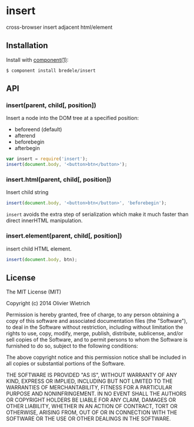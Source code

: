 
# insert

  cross-browser insert adjacent html/element

## Installation

  Install with [component(1)](http://component.io):

    $ component install bredele/insert

## API

### insert(parent, child[, position])

  Insert a node into the DOM tree at a specified position:
  - beforeend (default)
  - afterend
  - beforebegin
  - afterbegin


```js
var insert = require('insert');
insert(document.body, '<button>btn</button>');
```

### insert.html(parent, child[, position])

  Insert child string

```js
insert(document.body, '<button>btn</button>', 'beforebegin');
```

  `insert` avoids the extra step of serialization which make it much faster than direct innerHTML manipulation.

### insert.element(parent, child[, position])

  insert child HTML element.

```js
insert(document.body, btn);
```

## License

The MIT License (MIT)

Copyright (c) 2014 Olivier Wietrich

Permission is hereby granted, free of charge, to any person obtaining a copy
of this software and associated documentation files (the "Software"), to deal
in the Software without restriction, including without limitation the rights
to use, copy, modify, merge, publish, distribute, sublicense, and/or sell
copies of the Software, and to permit persons to whom the Software is
furnished to do so, subject to the following conditions:

The above copyright notice and this permission notice shall be included in all
copies or substantial portions of the Software.

THE SOFTWARE IS PROVIDED "AS IS", WITHOUT WARRANTY OF ANY KIND, EXPRESS OR
IMPLIED, INCLUDING BUT NOT LIMITED TO THE WARRANTIES OF MERCHANTABILITY,
FITNESS FOR A PARTICULAR PURPOSE AND NONINFRINGEMENT. IN NO EVENT SHALL THE
AUTHORS OR COPYRIGHT HOLDERS BE LIABLE FOR ANY CLAIM, DAMAGES OR OTHER
LIABILITY, WHETHER IN AN ACTION OF CONTRACT, TORT OR OTHERWISE, ARISING FROM,
OUT OF OR IN CONNECTION WITH THE SOFTWARE OR THE USE OR OTHER DEALINGS IN THE
SOFTWARE.


